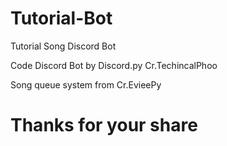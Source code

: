 # Tutorial-Bot
Tutorial Song Discord Bot

Code Discord Bot by Discord.py
Cr.TechincalPhoo

Song queue system from Cr.EvieePy
# Thanks for your share
